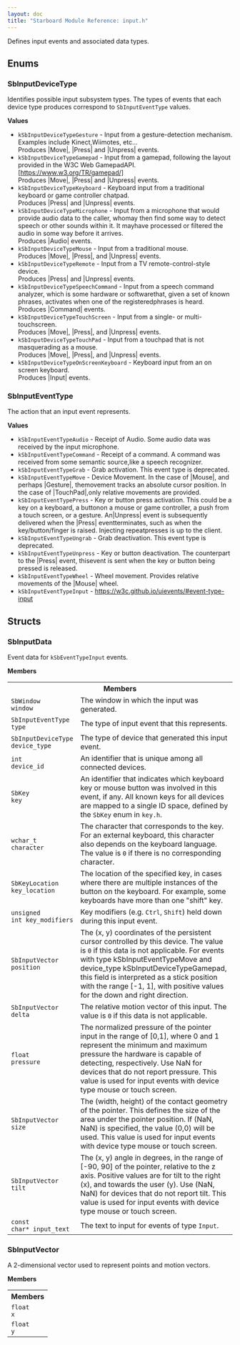 ```yaml
---
layout: doc
title: "Starboard Module Reference: input.h"
---
```


Defines input events and associated data types.

## Enums

### SbInputDeviceType

Identifies possible input subsystem types. The types of events that each
device type produces correspond to `SbInputEventType` values.

**Values**

*   `kSbInputDeviceTypeGesture` - Input from a gesture-detection mechanism. Examples include Kinect,Wiimotes, etc...<br>Produces |Move|, |Press| and |Unpress| events.
*   `kSbInputDeviceTypeGamepad` - Input from a gamepad, following the layout provided in the W3C Web GamepadAPI. [https://www.w3.org/TR/gamepad/]<br>Produces |Move|, |Press| and |Unpress| events.
*   `kSbInputDeviceTypeKeyboard` - Keyboard input from a traditional keyboard or game controller chatpad.<br>Produces |Press| and |Unpress| events.
*   `kSbInputDeviceTypeMicrophone` - Input from a microphone that would provide audio data to the caller, whomay then find some way to detect speech or other sounds within it. It mayhave processed or filtered the audio in some way before it arrives.<br>Produces |Audio| events.
*   `kSbInputDeviceTypeMouse` - Input from a traditional mouse.<br>Produces |Move|, |Press|, and |Unpress| events.
*   `kSbInputDeviceTypeRemote` - Input from a TV remote-control-style device.<br>Produces |Press| and |Unpress| events.
*   `kSbInputDeviceTypeSpeechCommand` - Input from a speech command analyzer, which is some hardware or softwarethat, given a set of known phrases, activates when one of the registeredphrases is heard.<br>Produces |Command| events.
*   `kSbInputDeviceTypeTouchScreen` - Input from a single- or multi-touchscreen.<br>Produces |Move|, |Press|, and |Unpress| events.
*   `kSbInputDeviceTypeTouchPad` - Input from a touchpad that is not masquerading as a mouse.<br>Produces |Move|, |Press|, and |Unpress| events.
*   `kSbInputDeviceTypeOnScreenKeyboard` - Keyboard input from an on screen keyboard.<br>Produces |Input| events.

### SbInputEventType

The action that an input event represents.

**Values**

*   `kSbInputEventTypeAudio` - Receipt of Audio. Some audio data was received by the input microphone.
*   `kSbInputEventTypeCommand` - Receipt of a command. A command was received from some semantic source,like a speech recognizer.
*   `kSbInputEventTypeGrab` - Grab activation. This event type is deprecated.
*   `kSbInputEventTypeMove` - Device Movement. In the case of |Mouse|, and perhaps |Gesture|, themovement tracks an absolute cursor position. In the case of |TouchPad|,only relative movements are provided.
*   `kSbInputEventTypePress` - Key or button press activation. This could be a key on a keyboard, a buttonon a mouse or game controller, a push from a touch screen, or a gesture. An|Unpress| event is subsequently delivered when the |Press| eventterminates, such as when the key/button/finger is raised. Injecting repeatpresses is up to the client.
*   `kSbInputEventTypeUngrab` - Grab deactivation. This event type is deprecated.
*   `kSbInputEventTypeUnpress` - Key or button deactivation. The counterpart to the |Press| event, thisevent is sent when the key or button being pressed is released.
*   `kSbInputEventTypeWheel` - Wheel movement. Provides relative movements of the |Mouse| wheel.
*   `kSbInputEventTypeInput` - https://w3c.github.io/uievents/#event-type-input

## Structs

### SbInputData

Event data for `kSbEventTypeInput` events.

**Members**

<table class="responsive">
  <tr><th colspan="2">Members</th></tr>
  <tr>
    <td><code>SbWindow</code><br>        <code>window</code></td>    <td>The window in which the input was generated.</td>  </tr>
  <tr>
    <td><code>SbInputEventType</code><br>        <code>type</code></td>    <td>The type of input event that this represents.</td>  </tr>
  <tr>
    <td><code>SbInputDeviceType</code><br>        <code>device_type</code></td>    <td>The type of device that generated this input event.</td>  </tr>
  <tr>
    <td><code>int</code><br>        <code>device_id</code></td>    <td>An identifier that is unique among all connected devices.</td>  </tr>
  <tr>
    <td><code>SbKey</code><br>        <code>key</code></td>    <td>An identifier that indicates which keyboard key or mouse button was
involved in this event, if any. All known keys for all devices are mapped
to a single ID space, defined by the <code>SbKey</code> enum in <code>key.h</code>.</td>  </tr>
  <tr>
    <td><code>wchar_t</code><br>        <code>character</code></td>    <td>The character that corresponds to the key. For an external keyboard, this
character also depends on the keyboard language. The value is <code>0</code> if there
is no corresponding character.</td>  </tr>
  <tr>
    <td><code>SbKeyLocation</code><br>        <code>key_location</code></td>    <td>The location of the specified key, in cases where there are multiple
instances of the button on the keyboard. For example, some keyboards have
more than one "shift" key.</td>  </tr>
  <tr>
    <td><code>unsigned</code><br>        <code>int key_modifiers</code></td>    <td>Key modifiers (e.g. <code>Ctrl</code>, <code>Shift</code>) held down during this input event.</td>  </tr>
  <tr>
    <td><code>SbInputVector</code><br>        <code>position</code></td>    <td>The (x, y) coordinates of the persistent cursor controlled by this device.
The value is <code>0</code> if this data is not applicable. For events with type
kSbInputEventTypeMove and device_type kSbInputDeviceTypeGamepad, this field
is interpreted as a stick position with the range [-1, 1], with positive
values for the down and right direction.</td>  </tr>
  <tr>
    <td><code>SbInputVector</code><br>        <code>delta</code></td>    <td>The relative motion vector of this input. The value is <code>0</code> if this data is
not applicable.</td>  </tr>
  <tr>
    <td><code>float</code><br>        <code>pressure</code></td>    <td>The normalized pressure of the pointer input in the range of [0,1], where 0
and 1 represent the minimum and maximum pressure the hardware is capable of
detecting, respectively. Use NaN for devices that do not report pressure.
This value is used for input events with device type mouse or touch screen.</td>  </tr>
  <tr>
    <td><code>SbInputVector</code><br>        <code>size</code></td>    <td>The (width, height) of the contact geometry of the pointer. This defines
the size of the area under the pointer position. If (NaN, NaN) is
specified, the value (0,0) will be used. This value is used for input
events with device type mouse or touch screen.</td>  </tr>
  <tr>
    <td><code>SbInputVector</code><br>        <code>tilt</code></td>    <td>The (x, y) angle in degrees, in the range of [-90, 90] of the pointer,
relative to the z axis. Positive values are for tilt to the right (x), and
towards the user (y). Use (NaN, NaN) for devices that do not report tilt.
This value is used for input events with device type mouse or touch screen.</td>  </tr>
  <tr>
    <td><code>const</code><br>        <code>char* input_text</code></td>    <td>The text to input for events of type <code>Input</code>.</td>  </tr>
</table>

### SbInputVector

A 2-dimensional vector used to represent points and motion vectors.

**Members**

<table class="responsive">
  <tr><th colspan="2">Members</th></tr>
  <tr>
    <td><code>float</code><br>        <code>x</code></td>    <td></td>  </tr>
  <tr>
    <td><code>float</code><br>        <code>y</code></td>    <td></td>  </tr>
</table>

